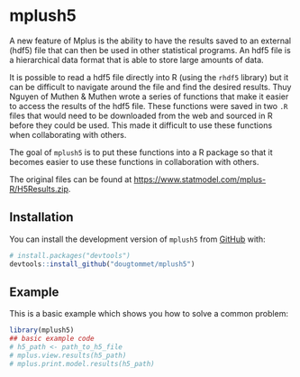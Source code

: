 
<!-- README.md is generated from README.Rmd. Please edit that file -->

# mplush5

<!-- badges: start -->
<!-- badges: end -->

A new feature of Mplus is the ability to have the results saved to an
external (hdf5) file that can then be used in other statistical
programs. An hdf5 file is a hierarchical data format that is able to
store large amounts of data.

It is possible to read a hdf5 file directly into R (using the `rhdf5`
library) but it can be difficult to navigate around the file and find
the desired results. Thuy Nguyen of Muthen & Muthen wrote a series of
functions that make it easier to access the results of the hdf5 file.
These functions were saved in two `.R` files that would need to be
downloaded from the web and sourced in R before they could be used. This
made it difficult to use these functions when collaborating with others.

The goal of `mplush5` is to put these functions into a R package so that
it becomes easier to use these functions in collaboration with others.

The original files can be found at
<https://www.statmodel.com/mplus-R/H5Results.zip>.

## Installation

You can install the development version of `mplush5` from
[GitHub](https://github.com/) with:

``` r
# install.packages("devtools")
devtools::install_github("dougtommet/mplush5")
```

## Example

This is a basic example which shows you how to solve a common problem:

``` r
library(mplush5)
## basic example code
# h5_path <- path_to_h5_file
# mplus.view.results(h5_path)
# mplus.print.model.results(h5_path)
```
